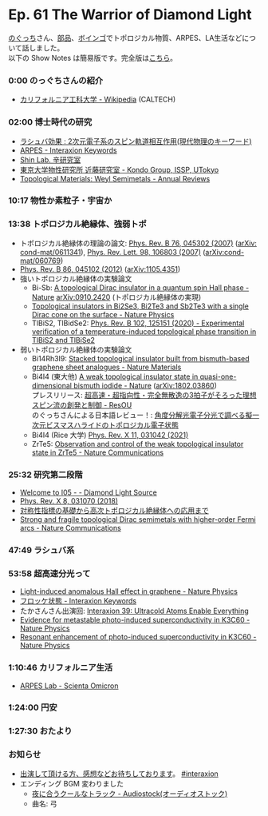 # Ep. 61 The Warrior of Diamond Light

[のぐっち](https://twitter.com/nogucchi36)さん、[部品](https://twitter.com/tjmlab)、[ボインゴ](https://twitter.com/toshakuukan)でトポロジカル物質、ARPES、LA生活などについて話しました。  
以下の Show Notes は簡易版です。完全版は[こちら](https://interaxion-podcast.github.io/61)。

### 0:00 のっぐちさんの紹介

- [カリフォルニア工科大学 - Wikipedia](https://ja.wikipedia.org/wiki/%E3%82%AB%E3%83%AA%E3%83%95%E3%82%A9%E3%83%AB%E3%83%8B%E3%82%A2%E5%B7%A5%E7%A7%91%E5%A4%A7%E5%AD%A6) (CALTECH)

### 02:00  博士時代の研究

- [ラシュバ効果 : 2次元電子系のスピン軌道相互作用(現代物理のキーワード)](https://www.jstage.jst.go.jp/article/butsuri/70/8/70_KJ00010008549/_article/-char/ja/)
- [ARPES - Interaxion Keywords](https://interaxion-podcast.github.io/keywords/arpes/)
- [Shin Lab. 辛研究室](https://shin.issp.u-tokyo.ac.jp/)
- [東京大学物性研究所 近藤研究室 - Kondo Group, ISSP, UTokyo](https://kondo1215.issp.u-tokyo.ac.jp/)
- [Topological Materials: Weyl Semimetals - Annual Reviews](https://www.annualreviews.org/content/journals/10.1146/annurev-conmatphys-031016-025458)

### 10:17 物性か素粒子・宇宙か

### 13:38 トポロジカル絶縁体、強弱トポ

- トポロジカル絶縁体の理論の論文: [Phys. Rev. B 76, 045302 (2007)](https://journals.aps.org/prb/abstract/10.1103/PhysRevB.76.045302) ([arXiv: cond-mat/0611341](https://arxiv.org/abs/cond-mat/0611341)), [Phys. Rev. Lett. 98, 106803 (2007)](https://journals.aps.org/prl/abstract/10.1103/PhysRevLett.98.106803) ([arXiv:cond-mat/060769](https://arxiv.org/abs/cond-mat/0607699))
- [Phys. Rev. B 86, 045102 (2012)](https://journals.aps.org/prb/abstract/10.1103/PhysRevB.86.045102) ([arXiv:1105.4351](https://arxiv.org/abs/1105.4351))
- 強いトポロジカル絶縁体の実験論文
  - Bi-Sb: [A topological Dirac insulator in a quantum spin Hall phase - Nature](https://www.nature.com/articles/nature06843)  [arXiv:0910.2420](https://arxiv.org/abs/0910.2420) (トポロジカル絶縁体の実現)
  - [Topological insulators in Bi2Se3, Bi2Te3 and Sb2Te3 with a single Dirac cone on the surface - Nature Physics](https://www.nature.com/articles/nphys1270)
  - TlBiS2, TlBidSe2:  [Phys. Rev. B 102, 125151 (2020) - Experimental verification of a temperature-induced topological phase transition in TlBiS2 and TlBiSe2](https://journals.aps.org/prb/abstract/10.1103/PhysRevB.102.125151)
- 弱いトポロジカル絶縁体の実験論文
  - Bi14Rh3I9: [Stacked topological insulator built from bismuth-based graphene sheet analogues - Nature Materials](https://www.nature.com/articles/nmat3570)
  - Bi4I4 (東大他) [A weak topological insulator state in quasi-one-dimensional bismuth iodide - Nature](https://www.nature.com/articles/s41586-019-0927-7) ([arXiv:1802.03860](https://arxiv.org/abs/1802.03860))  
    プレスリリース: [超高速・超指向性・完全無散逸の3拍子がそろった理想スピン流の創発と制御 - ResOU](https://resou.osaka-u.ac.jp/ja/research/2019/20190212_1)  
    のぐっちさんによる日本語レビュー！: [角度分解光電子分光で調べる擬一次元ビスマスハライドのトポロジカル電子状態](https://www.jstage.jst.go.jp/article/vss/66/10/66_20181156/_article/-char/ja)
  - Bi4I4 (Rice 大学) [Phys. Rev. X 11, 031042 (2021)](https://journals.aps.org/prx/abstract/10.1103/PhysRevX.11.031042)  
  - ZrTe5: [Observation and control of the weak topological insulator state in ZrTe5 - Nature Communications](https://www.nature.com/articles/s41467-020-20564-8)

### 25:32 研究第二段階

- [Welcome to I05 - - Diamond Light Source](https://www.diamond.ac.uk/Instruments/Structures-and-Surfaces/I05.html)
- [Phys. Rev. X 8, 031070 (2018)](https://journals.aps.org/prx/abstract/10.1103/PhysRevX.8.031070)
- [対称性指標の基礎から高次トポロジカル絶縁体への応用まで](https://repository.kulib.kyoto-u.ac.jp/dspace/handle/2433/245740)
- [Strong and fragile topological Dirac semimetals with higher-order Fermi arcs - Nature Communications](https://www.nature.com/articles/s41467-020-14443-5)

### 47:49 ラシュバ系

### 53:58 超高速分光って

- [Light-induced anomalous Hall effect in graphene - Nature Physics](https://www.nature.com/articles/s41567-019-0698-y)
- [フロッケ状態 - Interaxion Keywords](https://interaxion-podcast.github.io/keywords/floquet-state/)
- たかさんさん出演回: [Interaxion 39: Ultracold Atoms Enable Everything](https://interaxion-podcast.github.io/39)
- [Evidence for metastable photo-induced superconductivity in K3C60 - Nature Physics](https://www.nature.com/articles/s41567-020-01148-1)
- [Resonant enhancement of photo-induced superconductivity in K3C60 - Nature Physics](https://www.nature.com/articles/s41567-023-02235-9)

### 1:10:46 カリフォルニア生活

- [ARPES Lab - Scienta Omicron](https://scientaomicron.com/en/products-solutions/electron-spectroscopy/ARPES-Lab)

### 1:24:00 円安

### 1:27:30 おたより

### お知らせ

- [出演して頂ける方、感想などお待ちしております](https://interaxion-podcast.github.io/feedback/)。 [#interaxion](https://twitter.com/hashtag/interaxion)
- エンディング BGM 変わりました
  - [夜に合うクールなトラック - Audiostock(オーディオストック)](https://audiostock.jp/audio/1409484)
  - 曲名: 弓
